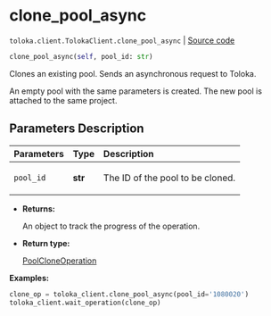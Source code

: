 # clone_pool_async
`toloka.client.TolokaClient.clone_pool_async` | [Source code](https://github.com/Toloka/toloka-kit/blob/v1.2.3/src/client/__init__.py#L1618)

```python
clone_pool_async(self, pool_id: str)
```

Clones an existing pool. Sends an asynchronous request to Toloka.


An empty pool with the same parameters is created.
The new pool is attached to the same project.

## Parameters Description

| Parameters | Type | Description |
| :----------| :----| :-----------|
`pool_id`|**str**|<p>The ID of the pool to be cloned.</p>

* **Returns:**

  An object to track the progress of the operation.

* **Return type:**

  [PoolCloneOperation](toloka.client.operations.PoolCloneOperation.md)

**Examples:**


```python
clone_op = toloka_client.clone_pool_async(pool_id='1080020')
toloka_client.wait_operation(clone_op)
```
